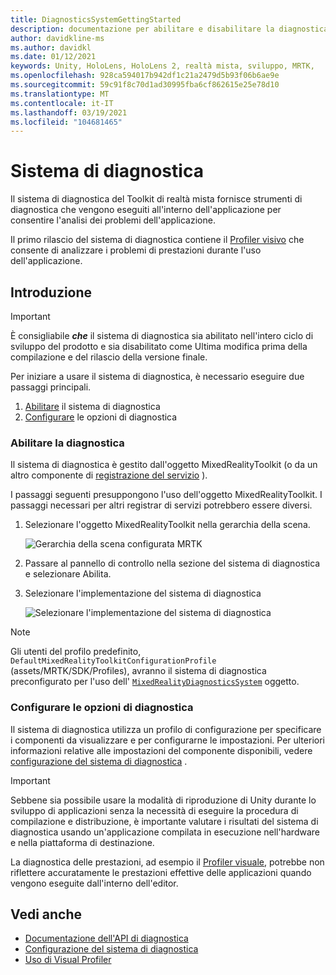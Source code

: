 ```yaml
---
title: DiagnosticsSystemGettingStarted
description: documentazione per abilitare e disabilitare la diagnostica in MRTK
author: davidkline-ms
ms.author: davidkl
ms.date: 01/12/2021
keywords: Unity, HoloLens, HoloLens 2, realtà mista, sviluppo, MRTK,
ms.openlocfilehash: 928ca594017b942df1c21a2479d5b93f06b6ae9e
ms.sourcegitcommit: 59c91f8c70d1ad30995fba6cf862615e25e78d10
ms.translationtype: MT
ms.contentlocale: it-IT
ms.lasthandoff: 03/19/2021
ms.locfileid: "104681465"
---
```

# <a name="diagnostic-system"></a>Sistema di diagnostica

Il sistema di diagnostica del Toolkit di realtà mista fornisce strumenti di diagnostica che vengono eseguiti all'interno dell'applicazione per consentire l'analisi dei problemi dell'applicazione.

Il primo rilascio del sistema di diagnostica contiene il [Profiler visivo](UsingVisualProfiler.md) che consente di analizzare i problemi di prestazioni durante l'uso dell'applicazione.

## <a name="getting-started"></a>Introduzione

> [!IMPORTANT]
> È consigliabile **_che_** il sistema di diagnostica sia abilitato nell'intero ciclo di sviluppo del prodotto e sia disabilitato come Ultima modifica prima della compilazione e del rilascio della versione finale.

Per iniziare a usare il sistema di diagnostica, è necessario eseguire due passaggi principali.

1. [Abilitare](#enable-diagnostics) il sistema di diagnostica
2. [Configurare](#configure-diagnostic-options) le opzioni di diagnostica

### <a name="enable-diagnostics"></a>Abilitare la diagnostica

Il sistema di diagnostica è gestito dall'oggetto MixedRealityToolkit (o da un altro componente di [registrazione del servizio](xref:Microsoft.MixedReality.Toolkit.IMixedRealityServiceRegistrar) ).

I passaggi seguenti presuppongono l'uso dell'oggetto MixedRealityToolkit. I passaggi necessari per altri registrar di servizi potrebbero essere diversi.

1. Selezionare l'oggetto MixedRealityToolkit nella gerarchia della scena.

    ![Gerarchia della scena configurata MRTK](../images/MRTK_ConfiguredHierarchy.png)

1. Passare al pannello di controllo nella sezione del sistema di diagnostica e selezionare Abilita.
1. Selezionare l'implementazione del sistema di diagnostica

    ![Selezionare l'implementazione del sistema di diagnostica](../images/diagnostics/DiagnosticsSelectSystemType.png)

> [!NOTE]
> Gli utenti del profilo predefinito, `DefaultMixedRealityToolkitConfigurationProfile` (assets/MRTK/SDK/Profiles), avranno il sistema di diagnostica preconfigurato per l'uso dell' [`MixedRealityDiagnosticsSystem`](xref:Microsoft.MixedReality.Toolkit.Diagnostics.MixedRealityDiagnosticsSystem) oggetto.

### <a name="configure-diagnostic-options"></a>Configurare le opzioni di diagnostica

Il sistema di diagnostica utilizza un profilo di configurazione per specificare i componenti da visualizzare e per configurarne le impostazioni. Per ulteriori informazioni relative alle impostazioni del componente disponibili, vedere [configurazione del sistema di diagnostica](ConfiguringDiagnostics.md) .

> [!IMPORTANT]
> Sebbene sia possibile usare la modalità di riproduzione di Unity durante lo sviluppo di applicazioni senza la necessità di eseguire la procedura di compilazione e distribuzione, è importante valutare i risultati del sistema di diagnostica usando un'applicazione compilata in esecuzione nell'hardware e nella piattaforma di destinazione.
>
> La diagnostica delle prestazioni, ad esempio il [Profiler visuale](UsingVisualProfiler.md), potrebbe non riflettere accuratamente le prestazioni effettive delle applicazioni quando vengono eseguite dall'interno dell'editor.

## <a name="see-also"></a>Vedi anche

- [Documentazione dell'API di diagnostica](xref:Microsoft.MixedReality.Toolkit.Diagnostics)
- [Configurazione del sistema di diagnostica](ConfiguringDiagnostics.md)
- [Uso di Visual Profiler](UsingVisualProfiler.md)
